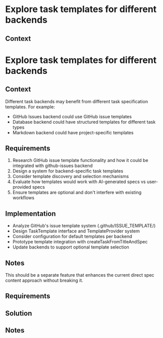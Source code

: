 # Explore task templates for different backends

## Context

# Explore task templates for different backends

## Context

Different task backends may benefit from different task specification templates. For example:
- GitHub Issues backend could use GitHub issue templates
- Database backend could have structured templates for different task types  
- Markdown backend could have project-specific templates

## Requirements

1. Research GitHub issue template functionality and how it could be integrated with github-issues backend
2. Design a system for backend-specific task templates
3. Consider template discovery and selection mechanisms
4. Evaluate how templates would work with AI-generated specs vs user-provided specs
5. Ensure templates are optional and don't interfere with existing workflows

## Implementation

- Analyze GitHub's issue template system (.github/ISSUE_TEMPLATE/)  
- Design TaskTemplate interface and TemplateProvider system
- Consider configuration for default templates per backend
- Prototype template integration with createTaskFromTitleAndSpec
- Update backends to support optional template selection

## Notes

This should be a separate feature that enhances the current direct spec content approach without breaking it.


## Requirements

## Solution

## Notes
